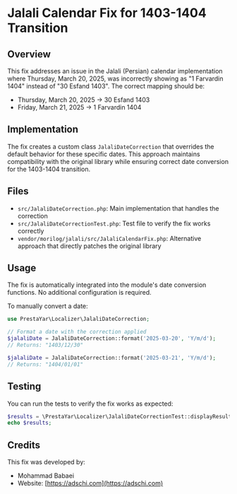 # Jalali Calendar Fix for 1403-1404 Transition

## Overview
This fix addresses an issue in the Jalali (Persian) calendar implementation where Thursday, March 20, 2025, was incorrectly showing as "1 Farvardin 1404" instead of "30 Esfand 1403". The correct mapping should be:

- Thursday, March 20, 2025 → 30 Esfand 1403
- Friday, March 21, 2025 → 1 Farvardin 1404

## Implementation
The fix creates a custom class `JalaliDateCorrection` that overrides the default behavior for these specific dates. This approach maintains compatibility with the original library while ensuring correct date conversion for the 1403-1404 transition.

## Files
- `src/JalaliDateCorrection.php`: Main implementation that handles the correction
- `src/JalaliDateCorrectionTest.php`: Test file to verify the fix works correctly
- `vendor/morilog/jalali/src/JalaliCalendarFix.php`: Alternative approach that directly patches the original library

## Usage
The fix is automatically integrated into the module's date conversion functions. No additional configuration is required.

To manually convert a date:
```php
use PrestaYar\Localizer\JalaliDateCorrection;

// Format a date with the correction applied
$jalaliDate = JalaliDateCorrection::format('2025-03-20', 'Y/m/d');
// Returns: "1403/12/30"

$jalaliDate = JalaliDateCorrection::format('2025-03-21', 'Y/m/d');
// Returns: "1404/01/01"
```

## Testing
You can run the tests to verify the fix works as expected:
```php
$results = \PrestaYar\Localizer\JalaliDateCorrectionTest::displayResults();
echo $results;
```

## Credits
This fix was developed by:
- Mohammad Babaei
- Website: [https://adschi.com](https://adschi.com) 